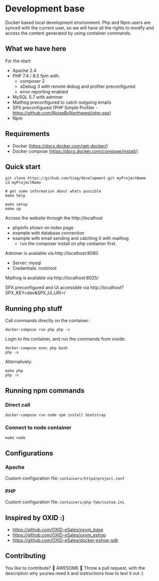 # Development base

Docker based local development environment. Php and Npm users are synced with the current user, so we will have all the rights to modify and access the content generated by using container commands.

## What we have here

For the start:

* Apache 2.4 
* PHP 7.4 / 8.0 fpm with:
  * composer 2
  * xDebug 3 with remote debug and profiler preconfigured
  * error reporting enabled
* MySQL 5.7 with adminer
* Mailhog preconfigured to catch outgoing emails
* SPX preconfigured (PHP Simple Profiler - https://github.com/NoiseByNorthwest/php-spx)
* Npm

## Requirements

* Docker (https://docs.docker.com/get-docker/)
* Docker compose (https://docs.docker.com/compose/install/)

## Quick start

```
git clone https://github.com/Sieg/development.git myProjectName
cd myProjectName

# get some information about whats possible
make help

make setup
make up
```

Access the website through the http://localhost
* phpinfo shown on index page
* example with database connection
* example with email sending and catching it with mailhog
    * run the composer install on php container first.

Adminer is available via http://localhost:8080
* Server: mysql
* Credentials: root/root

Mailhog is available via http://localhost:8025/

SPX preconfigured and UI accessible via http://localhost?SPX_KEY=dev&SPX_UI_URI=/

## Running php stuff

Call commands directly on the container:
```
docker-compose run php php -v
```

Login to the container, and run the commands from inside:
```
docker-compose exec php bash
php -v
```

Alternatively:
```
make php
php -v
```

## Running npm commands

### Direct call
```
docker-compose run node npm install bootstrap
```

### Connect to node container
```
make node
```

## Configurations

### Apache

Custom configuration file: ``containers/httpd/project.conf``

### PHP

Custom configuration file: ``containers/php-fpm/custom.ini``

## Inspired by OXID :)
* https://github.com/OXID-eSales/oxvm_base
* https://github.com/OXID-eSales/oxvm_eshop
* https://github.com/OXID-eSales/docker-eshop-sdk

## Contributing

You like to contribute? 🙌 AWESOME 🙌 Throw a pull request, with the description why you/we need it and instructions how to test it out :)
